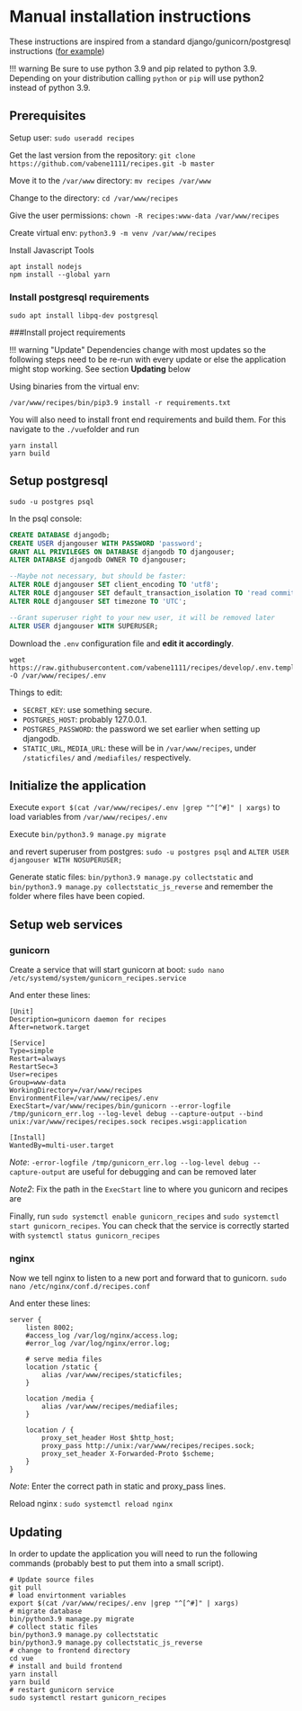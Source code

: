 # Manual installation instructions

These instructions are inspired from a standard django/gunicorn/postgresql instructions ([for example](https://www.digitalocean.com/community/tutorials/how-to-set-up-django-with-postgres-nginx-and-gunicorn-on-ubuntu-16-04))

!!! warning
    Be sure to use python 3.9 and pip related to python 3.9. Depending on your distribution calling `python` or `pip` will use python2 instead of python 3.9.

## Prerequisites

Setup user: `sudo useradd recipes`

Get the last version from the repository: `git clone https://github.com/vabene1111/recipes.git -b master`

Move it to the `/var/www` directory: `mv recipes /var/www`

Change to the directory: `cd /var/www/recipes`

Give the user permissions: `chown -R recipes:www-data /var/www/recipes`

Create virtual env: `python3.9 -m venv /var/www/recipes`

Install Javascript Tools
```shell
apt install nodejs
npm install --global yarn
```

### Install postgresql requirements

`sudo apt install libpq-dev postgresql`

###Install project requirements

!!! warning "Update"
    Dependencies change with most updates so the following steps need to be re-run with every update or else the application might stop working.
    See section **Updating** below

Using binaries from the virtual env:

`/var/www/recipes/bin/pip3.9 install -r requirements.txt`

You will also need to install front end requirements and build them. For this navigate to the `./vue`folder and run

```shell
yarn install
yarn build
```

## Setup postgresql

`sudo -u postgres psql`

In the psql console:

```sql
CREATE DATABASE djangodb;
CREATE USER djangouser WITH PASSWORD 'password';
GRANT ALL PRIVILEGES ON DATABASE djangodb TO djangouser;
ALTER DATABASE djangodb OWNER TO djangouser;

--Maybe not necessary, but should be faster:
ALTER ROLE djangouser SET client_encoding TO 'utf8';
ALTER ROLE djangouser SET default_transaction_isolation TO 'read committed';
ALTER ROLE djangouser SET timezone TO 'UTC';

--Grant superuser right to your new user, it will be removed later
ALTER USER djangouser WITH SUPERUSER;
```

Download the `.env` configuration file and **edit it accordingly**.
```shell
wget https://raw.githubusercontent.com/vabene1111/recipes/develop/.env.template -O /var/www/recipes/.env
```

Things to edit:
- `SECRET_KEY`: use something secure.
- `POSTGRES_HOST`: probably 127.0.0.1.
- `POSTGRES_PASSWORD`: the password we set earlier when setting up djangodb.
- `STATIC_URL`, `MEDIA_URL`: these will be in `/var/www/recipes`, under `/staticfiles/` and `/mediafiles/` respectively.

## Initialize the application

Execute `export $(cat /var/www/recipes/.env |grep "^[^#]" | xargs)` to load variables from `/var/www/recipes/.env`

Execute `bin/python3.9 manage.py migrate`

and revert superuser from postgres: `sudo -u postgres psql` and `ALTER USER djangouser WITH NOSUPERUSER;`

Generate static files: `bin/python3.9 manage.py collectstatic` and `bin/python3.9 manage.py collectstatic_js_reverse` and remember the folder where files have been copied.

## Setup web services

### gunicorn

Create a service that will start gunicorn at boot: `sudo nano /etc/systemd/system/gunicorn_recipes.service`

And enter these lines:

```service
[Unit]
Description=gunicorn daemon for recipes
After=network.target

[Service]
Type=simple
Restart=always
RestartSec=3
User=recipes
Group=www-data
WorkingDirectory=/var/www/recipes
EnvironmentFile=/var/www/recipes/.env
ExecStart=/var/www/recipes/bin/gunicorn --error-logfile /tmp/gunicorn_err.log --log-level debug --capture-output --bind unix:/var/www/recipes/recipes.sock recipes.wsgi:application

[Install]
WantedBy=multi-user.target
```

*Note*: `-error-logfile /tmp/gunicorn_err.log --log-level debug --capture-output` are useful for debugging and can be removed later

*Note2*: Fix the path in the `ExecStart` line to where you gunicorn and recipes are

Finally, run `sudo systemctl enable gunicorn_recipes` and `sudo systemctl start gunicorn_recipes`. You can check that the service is correctly started with `systemctl status gunicorn_recipes`

### nginx

Now we tell nginx to listen to a new port and forward that to gunicorn. `sudo nano /etc/nginx/conf.d/recipes.conf`

And enter these lines:

```nginx
server {
    listen 8002;
    #access_log /var/log/nginx/access.log;
    #error_log /var/log/nginx/error.log;

    # serve media files
    location /static {
        alias /var/www/recipes/staticfiles;
    }
    
    location /media {
        alias /var/www/recipes/mediafiles;
    }

    location / {
        proxy_set_header Host $http_host;
        proxy_pass http://unix:/var/www/recipes/recipes.sock;
        proxy_set_header X-Forwarded-Proto $scheme;
    }
}
```

*Note*: Enter the correct path in static and proxy_pass lines.

Reload nginx : `sudo systemctl reload nginx`

## Updating
In order to update the application you will need to run the following commands (probably best to put them into a small script).

```shell
# Update source files
git pull
# load envirtonment variables
export $(cat /var/www/recipes/.env |grep "^[^#]" | xargs)
# migrate database 
bin/python3.9 manage.py migrate
# collect static files
bin/python3.9 manage.py collectstatic
bin/python3.9 manage.py collectstatic_js_reverse
# change to frontend directory
cd vue
# install and build frontend
yarn install
yarn build
# restart gunicorn service
sudo systemctl restart gunicorn_recipes
```

